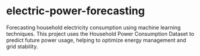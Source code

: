 # electric-power-forecasting
Forecasting household electricity consumption using machine learning techniques. This project uses the Household Power Consumption Dataset to predict future power usage, helping to optimize energy management and grid stability.
